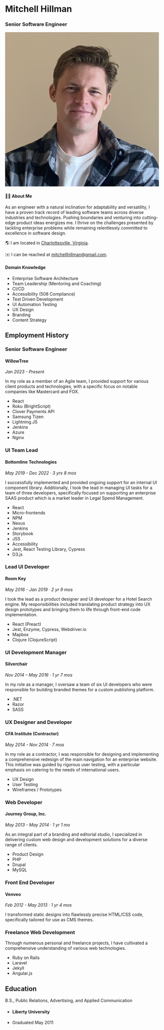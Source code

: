 # Mitchell Hillman

### Senior Software Engineer

![Portrait of Mitchell Hillman](portrait.jpg)

#### 🧙‍♂️ About Me 
As an engineer with a natural inclination for adaptability and versatility, I have a proven track record of leading software teams across diverse industries and technologies. Pushing boundaries and venturing into cutting-edge product ideas energizes me. I thrive on the challenges presented by tackling enterprise problems while remaining relentlessly committed to excellence in software design.

🌎 I am located in [Charlottesville, Virginia](https://en.wikipedia.org/wiki/Charlottesville,_Virginia).

✉️ I can be reached at mitchellhillman@gmail.com.

#### Domain Knowledge

- Enterprise Software Architecture
- Team Leadership (Mentoring and Coaching)
- CI/CD
- Accessibility (508 Compliance)
- Test Driven Development
- UI Automation Testing 
- UX Design
- Branding
- Content Strategy

## Employment History


### Senior Software Engineer
#### WillowTree
_Jan 2023 - Present_

In my role as a member of an Agile team, I provided support for various client products and technologies, with a specific focus on notable companies like Mastercard and FOX.

- React
- Roku (BrightScript)
- Clover Payments API
- Samsung Tizen
- Lightning.JS
- Jenkins
- Azure
- Nginx

### UI Team Lead
#### Bottomline Technologies
_May 2019 - Dec 2022 · 3 yrs 8 mos_

I successfully implemented and provided ongoing support for an internal UI component library. Additionally, I took the lead in managing UI tasks for a team of three developers, specifically focused on supporting an enterprise SAAS product which is a market leader in Legal Spend Management.

- React
- Micro-frontends
- NPM
- Nexus
- Jenkins
- Storybook
- JSS
- Accessibility 
- Jest, React Testing Library, Cypress
- D3.js

### Lead UI Developer
#### Room Key
_May 2016 - Jan 2019 · 2 yr 9 mos_

I took the lead as a product designer and UI developer for a Hotel Search engine. My responsibilities included translating product strategy into UX design prototypes and bringing them to life through front-end code implementation.

- React (Preact)
- Jest, Enzyme, Cypress, Webdriver.io
- Mapbox
- Clojure (ClojureScript)

### UI Development Manager
#### Silverchair
_Nov 2014 – May 2016 · 1 yr 7 mos_

In my role as a manager, I oversaw a team of six UI developers who were responsible for building branded themes for a custom publishing platform.

- .NET
- Razor
- SASS

### UX Designer and Developer
#### CFA Institute (Contractor)
_May 2014 - Nov 2014 · 7 mos_

In my role as a contractor, I was responsible for designing and implementing a comprehensive redesign of the main navigation for an enterprise website. This initiative was guided by rigorous user testing, with a particular emphasis on catering to the needs of international users.

- UX Design 
- User Testing
- Wireframes / Prototypes

### Web Developer
#### Journey Group, Inc.
_May 2013 - May 2014 · 1 yr 1 mo_

As an integral part of a branding and editorial studio, I specialized in delivering custom web design and development solutions for a diverse range of clients.

- Product Design
- PHP 
- Drupal 
- MySQL

### Front End Developer
#### Venveo
_Feb 2012 - May 2013 · 1 yr 4 mos_

I transformed static designs into flawlessly precise HTML/CSS code, specifically tailored for use as CMS themes.

### Freelance Web Development

Through numerous personal and freelance projects, I have cultivated a comprehensive understanding of various web technologies.

- Ruby on Rails
- Laravel
- Jekyll
- Angular.js

## Education
B.S., Public Relations, Advertising, and Applied Communication
- #### Liberty University
- Graduated May 2011
